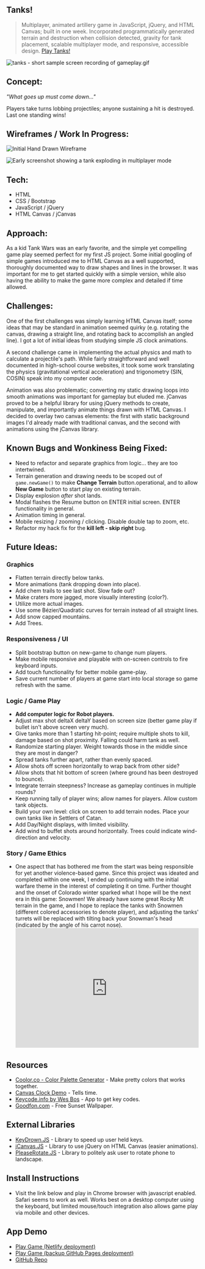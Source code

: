 ## Tanks!

> Multiplayer, animated artillery game in JavaScript, jQuery, and HTML Canvas; built in one week.
Incorporated programmatically generated terrain and destruction when collision detected, gravity for tank placement, scalable multiplayer mode, and responsive, accessible design. [Play Tanks!](https://benhammondmusic.github.io/tanks)


![tanks - short sample screen recording of gameplay.gif](https://cdn.hashnode.com/res/hashnode/image/upload/v1619281752875/HjGbnPgOR.gif)

## Concept:

_"What goes up must come down..."_

Players take turns lobbing projectiles; anyone sustaining a hit is destroyed. Last one standing wins!

## Wireframes / Work In Progress:

![Initial Hand Drawn Wireframe](https://cdn.hashnode.com/res/hashnode/image/upload/v1616104443717/FsG3qlHhk.jpeg)

![Early screenshot showing a tank exploding in multiplayer mode](https://cdn.hashnode.com/res/hashnode/image/upload/v1616104422231/1eCWBwIis.png)

## Tech:

- HTML
- CSS / Bootstrap
- JavaScript / jQuery
- HTML Canvas / jCanvas

## Approach:

As a kid Tank Wars was an early favorite, and the simple yet compelling game play seemed perfect for my first JS project. Some initial googling of simple games introduced me to HTML Canvas as a well supported, thoroughly documented way to draw shapes and lines in the browser. It was important for me to get started quickly with a simple version, while also having the ability to make the game more complex and detailed if time allowed.

## Challenges:

One of the first challenges was simply learning HTML Canvas itself; some ideas that may be standard in animation seemed quirky (e.g. rotating the canvas, drawing a straight line, and rotating back to accomplish an angled line). I got a lot of initial ideas from studying simple JS clock animations.

A second challenge came in implementing the actual physics and math to calculate a projectile's path. While fairly straightforward and well documented in high-school course websites, it took some work translating the physics (gravitational vertical acceleration) and trigonometry (SIN, COSIN) speak into my computer code.

Animation was also problematic; converting my static drawing loops into smooth animations was important for gameplay but eluded me. jCanvas proved to be a helpful library for using jQuery methods to create, manipulate, and importantly animate things drawn with HTML Canvas. I decided to overlay two canvas elements: the first with static background images I'd already made with traditional canvas, and the second with animations using the jCanvas library.

## Known Bugs and Wonkiness Being Fixed:

- Need to refactor and separate graphics from logic... they are too intertwined.
- Terrain generation and drawing needs to be scoped out of `game.newGame()` to make **Change Terrain** button.operational, and to allow **New Game** button to start play on existing terrain.
- Display explosion _after_ shot lands.
- Modal flashes the Resume button on ENTER initial screen. ENTER functionality in general.
- Animation timing in general.
- Mobile resizing / zooming / clicking. Disable double tap to zoom, etc.
- Refactor my hack fix for the **kill left - skip right** bug.

## Future Ideas:

### Graphics

- Flatten terrain directly below tanks.
- More animations (tank dropping down into place).
- Add chem trails to see last shot. Slow fade out?
- Make craters more jagged, more visually interesting (color?).
- Utilize more actual images.
- Use some Bézier/Quadratic curves for terrain instead of all straight lines.
- Add snow capped mountains.
- Add Trees.

### Responsiveness / UI

- Split bootstrap button on new-game to change num players.
- Make mobile responsive and playable with on-screen controls to fire keyboard inputs.
- Add touch functionality for better mobile game-play.
- Save current number of players at game start into local storage so game refresh with the same.

### Logic / Game Play

- **Add computer logic for Robot players.**
- Adjust max shot deltaX deltaY based on screen size (better game play if bullet isn't above screen very much).
- Give tanks more than 1 starting hit-point; require multiple shots to kill, damage based on shot proximity. Falling could harm tank as well.
- Randomize starting player. Weight towards those in the middle since they are most in danger?
- Spread tanks further apart, rather than evenly spaced.
- Allow shots off screen horizontally to wrap back from other side?
- Allow shots that hit bottom of screen (where ground has been destroyed to bounce).
- Integrate terrain steepness? Increase as gameplay continues in multiple rounds?
- Keep running tally of player wins; allow names for players. Allow custom tank objects.
- Build your own level: click on screen to add terrain nodes. Place your own tanks like in Settlers of Catan.
- Add Day/Night displays, with limited visibility.
- Add wind to buffet shots around horizontally. Trees could indicate wind-direction and velocity.

### Story / Game Ethics

- One aspect that has bothered me from the start was being responsible for yet another violence-based game. Since this project was ideated and completed within one week, I ended up continuing with the initial warfare theme in the interest of completing it on time. Further thought and the onset of Colorado winter sparked what I hope will be the next era in this game: Snowmen! We already have some great Rocky Mt terrain in the game, and I hope to replace the tanks with Snowmen (different colored accessories to denote player), and adjusting the tanks' turrets will be replaced with tilting back your Snowman's head (indicated by the angle of his carrot nose). <iframe src="https://giphy.com/embed/FZiXDhzZJmHzq" width="480" height="313" frameBorder="0" class="giphy-embed" allowFullScreen></iframe>


## Resources

- [Coolor.co - Color Palette Generator](http://www.coolors.co) - Make pretty colors that works together.
- [Canvas Clock Demo](http://www.dhtmlgoodies.com/tutorials/canvas-clock/) - Tells time.
- [Keycode.info by Wes Bos](https://keycode.info/) - App to get key codes.
- [Goodfon.com](https://www.goodfon.com/) - Free Sunset Wallpaper.

## External Libraries

- [KeyDrown.JS](https://jeremyckahn.github.io/keydrown/) - Library to speed up user held keys.
- [jCanvas.JS](https://projects.calebevans.me/jcanvas/) - Library to use jQuery on HTML Canvas (easier animations).
- [PleaseRotate.JS](https://www.robscanlon.com/pleaserotate/) - Library to politely ask user to rotate phone to landscape.

## Install Instructions

- Visit the link below and play in Chrome browser with javascript enabled. Safari seems to work as well. Works best on a desktop computer using the keyboard, but limited mouse/touch integration also allows game play via mobile and other devices.

## App Demo

- [Play Game (Netlify deployment)](https://tanks-js.netlify.app/)
- [Play Game (backup GitHub Pages deployment)](https://benhammondmusic.github.io/tanks)
- [GitHub Repo](https://github.com/benhammondmusic/benhammondmusic.github.io/tree/main/tanks)